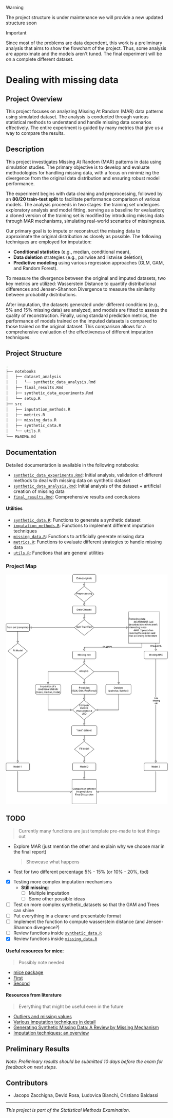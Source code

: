 > [!WARNING]
> The project structure is under maintenance we will provide a new updated structure soon

> [!IMPORTANT]
> Since most of the problems are data dependent, this work is a preliminary analysis that aims to show the flowchart of the project. Thus, some analysis are approximate and the models aren't tuned. The final experiment will be on a complete different dataset.

# Dealing with missing data

## Project Overview

This project focuses on analyzing Missing At Random (MAR) data patterns using simulated dataset. The analysis is conducted through various statistical methods to understand and handle missing data scenarios effectively. The entire experiment is guided by many metrics that give us a way to compare the results.

## Description

This project investigates Missing At Random (MAR) patterns in data using simulation studies. The primary objective is to develop and evaluate methodologies for handling missing data, with a focus on minimizing the divergence from the original data distribution and ensuring robust model performance.

The experiment begins with data cleaning and preprocessing, followed by an **80/20 train-test split** to facilitate performance comparison of various models. The analysis proceeds in two stages: the training set undergoes exploratory analysis and model fitting, serving as a baseline for evaluation; a cloned version of the training set is modified by introducing missing data through MAR mechanisms, simulating real-world scenarios of missingness.

Our primary goal is to impute or reconstruct the missing data to approximate the original distribution as closely as possible. The following techniques are employed for imputation:

- **Conditional statistics** (e.g., median, conditional mean),
- **Data deletion** strategies (e.g., pairwise and listwise deletion),
- **Predictive modeling** using various regression approaches (GLM, GAM, and Random Forest).

To measure the divergence between the original and imputed datasets, two key metrics are utilized: Wasserstein Distance to quantify distributional differences and Jensen-Shannon Divergence to measure the similarity between probability distributions.

After imputation, the datasets generated under different conditions (e.g., 5% and 15% missing data) are analyzed, and models are fitted to assess the quality of reconstruction. Finally, using standard prediction metrics, the performance of models trained on the imputed datasets is compared to those trained on the original dataset. This comparison allows for a comprehensive evaluation of the effectiveness of different imputation techniques.

## Project Structure

```bash
.
├── notebooks
│   ├── dataset_analysis
│   │   └── synthetic_data_analysis.Rmd
│   ├── final_results.Rmd
│   ├── synthetic_data_experiments.Rmd
│   └── setup.R
├── src
│   ├── inputation_methods.R
│   ├── metrics.R
│   ├── missing_data.R
│   ├── synthetic_data.R
│   └── utils.R
└── README.md
```

## Documentation

Detailed documentation is available in the following notebooks:

- [`synthetic_data_experiments.Rmd`](notebooks/synthetic_data_experiments.Rmd): Initial analysis, validation of different methods to deal with missing data on synthetic dataset
- [`synthetic_data_analysis.Rmd`](notebooks/dataset_analysis/synthetic_data_analysis.Rmd): Initial analysis of the dataset + artificial creation of missing data
- [`final_results.Rmd`](notebooks/final_results.Rmd): Comprehensive results and conclusions

#### Utilities

- [`synthetic_data.R`](src/synthetic_data.R): Functions to generate a synthetic dataset
- [`inputation_methods.R`](src/inputation_methods.R): Functions to implement different imputation techniques
- [`missing_data.R`](src/missing_data.R): Functions to artificially generate missing data
- [`metrics.R`](src/metrics.R): Functions to evaluate different strategies to handle missing data
- [`utils.R`](src/utils.R): Functions that are general utilities

### Project Map

![showcase](.assets/diagram.png)

## TODO

> Currently many functions are just template pre-made to test things out

- Explore MAR (just mention the other and explain why we choose mar in the final report)

  > Showcase what happens

- Test for two different percentage 5% - 15% (or 10% - 20%, tbd)

- [x] Testing more complex imputation mechanisms
  - **Still missing**:
    - [ ] Multiple imputation
    - [ ] Some other possible ideas
- [ ] Test on more complex synthetic_datasets so that the GAM and Trees can shine
- [ ] Put everything in a cleaner and presentable format
- [ ] Implement the function to compute wasserstein distance (and Jensen-Shannon divegence?)
- [ ] Review functions inside [`synthetic_data.R`](src/synthetic_data.R)
- [x] Review functions inside [`missing_data.R`](src/missing_data.R)

#### Useful resources for mice:

> Possibly note needed

- [mice package](https://cran.r-project.org/web/packages/mice/mice.pdf)
- [First](https://www.youtube.com/watch?v=MpnxwNXGV-E)
- [Second](https://www.youtube.com/watch?v=sNNoTd7xI-4)

#### Resources from literature

> Everything that might be useful even in the future

- [Outliers and missing values](https://sci-hub.ru/10.1111/j.1440-1681.2007.04860.x)
- [Various imputation techniques in detail](https://www.researchgate.net/publication/220579612_Missing_Data_Imputation_Techniques)
- [Generating Synthetic Missing Data: A Review by Missing Mechanism](https://ieeexplore.ieee.org/document/8605316/)
- [Imputation techniques: an overview](https://www.researchgate.net/publication/220579612_Missing_Data_Imputation_Techniques)

## Preliminary Results

_Note: Preliminary results should be submitted 10 days before the exam for feedback on next steps._

## Contributors

- Jacopo Zacchigna, Devid Rosa, Ludovica Bianchi, Cristiano Baldassi

---

_This project is part of the Statistical Methods Examination._
